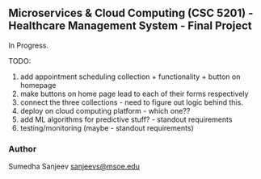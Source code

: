 ## Microservices & Cloud Computing (CSC 5201) - Healthcare Management System - Final Project

In Progress.

TODO:
1. add appointment scheduling collection + functionality + button on homepage
2. make buttons on home page lead to each of their forms respectively
3. connect the three collections - need to figure out logic behind this.
4. deploy on cloud computing platform - which one??
5. add ML algorithms for predictive stuff? - standout requirements
6. testing/monitoring (maybe - standout requirements)

### Author
Sumedha Sanjeev
sanjeevs@msoe.edu
